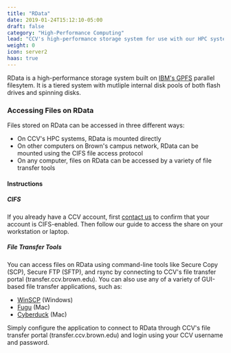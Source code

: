 ```yaml
---
title: "RData"
date: 2019-01-24T15:12:10-05:00
draft: false
category: "High-Performance Computing"
lead: "CCV's high-performance storage system for use with our HPC systems."
weight: 0
icon: server2
haas: true
---
```

RData is a high-performance storage system built on [IBM's GPFS](https://researcher.watson.ibm.com/researcher/view_group.php?id=4840) parallel filesytem. It is a tiered system with mutliple internal disk pools of both flash drives and spinning disks.

### Accessing Files on RData
Files stored on RData can be accessed in three different ways:
- On CCV's HPC systems, RData is mounted directly
- On other computers on Brown's campus network, RData can be mounted using the CIFS file access protocol 
- On any computer, files on RData can be accessed by a variety of file transfer tools

#### Instructions
##### CIFS

If you already have a CCV account, first [contact us](mailto:support@ccv.brown.edu) to confirm that your account is CIFS-enabled. Then follow our guide to access the share on your workstation or laptop.

##### File Transfer Tools

You can access files on RData using command-line tools like Secure Copy (SCP), Secure FTP (SFTP), and rsync by connecting to CCV's file transfer portal (transfer.ccv.brown.edu). You can also use any of a variety of GUI-based file transfer applications, such as: 

- [WinSCP](http://winscp.net) (Windows)
- [Fugu](http://rsug.itd.umich.edu/software/fugu/) (Mac)
- [Cyberduck](http://cyberduck.ch) (Mac)

Simply configure the application to connect to RData through CCV's file transfer portal (transfer.ccv.brown.edu) and login using your CCV username and password.
